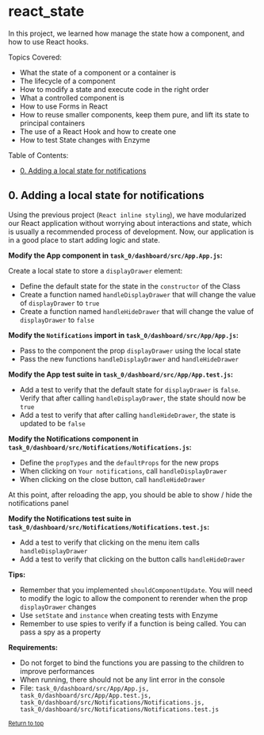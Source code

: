 # react_state
In this project, we learned how manage the state how a component, and how to use React hooks.

Topics Covered:
- What the state of a component or a container is
- The lifecycle of a component
- How to modify a state and execute code in the right order
- What a controlled component is
- How to use Forms in React
- How to reuse smaller components, keep them pure, and lift its state to principal containers
- The use of a React Hook and how to create one
- How to test State changes with Enzyme

Table of Contents:
- [0. Adding a local state for notifications](#0-adding-a-local-state-for-notifications)

## 0. Adding a local state for notifications
Using the previous project (`React inline styling`), we have modularized our React application without worrying about interactions and state, which is usually a recommended process of development. Now, our application is in a good place to start adding logic and state.

**Modify the App component in `task_0/dashboard/src/App.App.js`:**

Create a local state to store a `displayDrawer` element:
- Define the default state for the state in the `constructor` of the Class
- Create a function named `handleDisplayDrawer` that will change the value of `displayDrawer` to `true`
- Create a function named `handleHideDrawer` that will change the value of `displayDrawer` to `false`

**Modify the `Notifications` import in `task_0/dashboard/src/App/App.js`:**
- Pass to the component the prop `displayDrawer` using the local state
- Pass the new functions `handleDisplayDrawer` and `handleHideDrawer`

**Modify the App test suite in `task_0/dashboard/src/App/App.test.js`:**
- Add a test to verify that the default state for `displayDrawer` is `false`. Verify that after calling `handleDisplayDrawer`, the state should now be `true`
- Add a test to verify that after calling `handleHideDrawer`, the state is updated to be `false`

**Modify the Notifications component in `task_0/dashboard/src/Notifications/Notifications.js`:**
- Define the `propTypes` and the `defaultProps` for the new props
- When clicking on `Your notifications`, call `handleDisplayDrawer`
- When clicking on the close button, call `handleHideDrawer`

At this point, after reloading the app, you should be able to show / hide the notifications panel

**Modify the Notifications test suite in `task_0/dashboard/src/Notifications/Notifications.test.js`:**
- Add a test to verify that clicking on the menu item calls `handleDisplayDrawer`
- Add a test to verify that clicking on the button calls `handleHideDrawer`

**Tips:**
- Remember that you implemented `shouldComponentUpdate`. You will need to modify the logic to allow the component to rerender when the prop `displayDrawer` changes
- Use `setState` and `instance` when creating tests with Enzyme
- Remember to use spies to verify if a function is being called. You can pass a spy as a property

**Requirements:**
- Do not forget to bind the functions you are passing to the children to improve performances
- When running, there should not be any lint error in the console
- File: `task_0/dashboard/src/App/App.js, task_0/dashboard/src/App/App.test.js, task_0/dashboard/src/Notifications/Notifications.js, task_0/dashboard/src/Notifications/Notifications.test.js`

<sub>[Return to top](#react_state)</sub>
